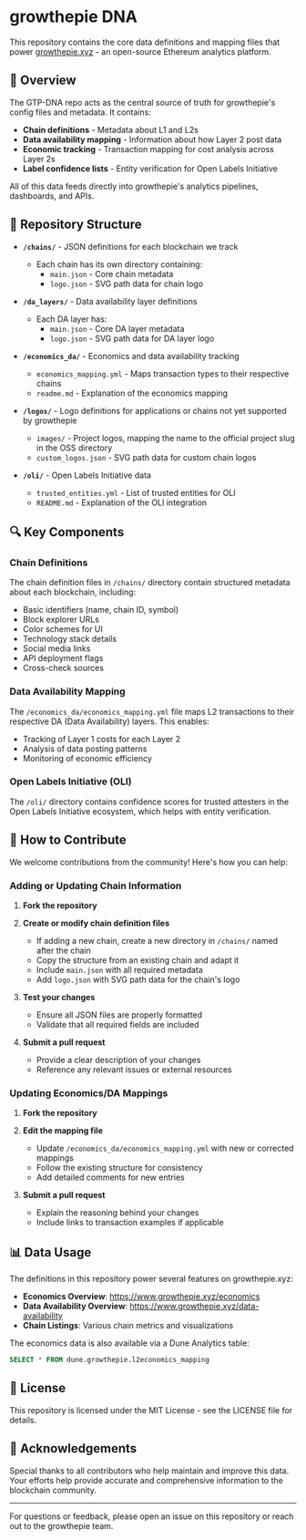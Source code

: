 # growthepie DNA

This repository contains the core data definitions and mapping files that power [growthepie.xyz](https://www.growthepie.xyz) - an open-source Ethereum analytics platform.

## 🌟 Overview

The GTP-DNA repo acts as the central source of truth for growthepie's config files and metadata. It contains:

- **Chain definitions** - Metadata about L1 and L2s
- **Data availability mapping** - Information about how Layer 2 post data
- **Economic tracking** - Transaction mapping for cost analysis across Layer 2s
- **Label confidence lists** - Entity verification for Open Labels Initiative

All of this data feeds directly into growthepie's analytics pipelines, dashboards, and APIs.

## 📁 Repository Structure

- **`/chains/`** - JSON definitions for each blockchain we track
  - Each chain has its own directory containing:
    - `main.json` - Core chain metadata
    - `logo.json` - SVG path data for chain logo

- **`/da_layers/`** - Data availability layer definitions
  - Each DA layer has:
    - `main.json` - Core DA layer metadata
    - `logo.json` - SVG path data for DA layer logo

- **`/economics_da/`** - Economics and data availability tracking
  - `economics_mapping.yml` - Maps transaction types to their respective chains
  - `readme.md` - Explanation of the economics mapping

- **`/logos/`** -  Logo definitions for applications or chains not yet supported by growthepie
  - `images/` - Project logos, mapping the name to the official project slug in the OSS directory
  - `custom_logos.json` - SVG path data for custom chain logos

- **`/oli/`** - Open Labels Initiative data
  - `trusted_entities.yml` - List of trusted entities for OLI
  - `README.md` - Explanation of the OLI integration

## 🔍 Key Components

### Chain Definitions

The chain definition files in `/chains/` directory contain structured metadata about each blockchain, including:

- Basic identifiers (name, chain ID, symbol)
- Block explorer URLs
- Color schemes for UI
- Technology stack details
- Social media links
- API deployment flags
- Cross-check sources

### Data Availability Mapping

The `/economics_da/economics_mapping.yml` file maps L2 transactions to their respective DA (Data Availability) layers. This enables:

- Tracking of Layer 1 costs for each Layer 2
- Analysis of data posting patterns
- Monitoring of economic efficiency

### Open Labels Initiative (OLI)

The `/oli/` directory contains confidence scores for trusted attesters in the Open Labels Initiative ecosystem, which helps with entity verification.

## 🤝 How to Contribute

We welcome contributions from the community! Here's how you can help:

### Adding or Updating Chain Information

1. **Fork the repository**

2. **Create or modify chain definition files**
   - If adding a new chain, create a new directory in `/chains/` named after the chain
   - Copy the structure from an existing chain and adapt it
   - Include `main.json` with all required metadata
   - Add `logo.json` with SVG path data for the chain's logo

3. **Test your changes**
   - Ensure all JSON files are properly formatted
   - Validate that all required fields are included

4. **Submit a pull request**
   - Provide a clear description of your changes
   - Reference any relevant issues or external resources

### Updating Economics/DA Mappings

1. **Fork the repository**

2. **Edit the mapping file**
   - Update `/economics_da/economics_mapping.yml` with new or corrected mappings
   - Follow the existing structure for consistency
   - Add detailed comments for new entries

3. **Submit a pull request**
   - Explain the reasoning behind your changes
   - Include links to transaction examples if applicable

## 📊 Data Usage

The definitions in this repository power several features on growthepie.xyz:

- **Economics Overview**: https://www.growthepie.xyz/economics
- **Data Availability Overview**: https://www.growthepie.xyz/data-availability
- **Chain Listings**: Various chain metrics and visualizations

The economics data is also available via a Dune Analytics table:
```sql
SELECT * FROM dune.growthepie.l2economics_mapping
```

## 📜 License

This repository is licensed under the MIT License - see the LICENSE file for details.

## 🙏 Acknowledgements

Special thanks to all contributors who help maintain and improve this data. Your efforts help provide accurate and comprehensive information to the blockchain community.

---

For questions or feedback, please open an issue on this repository or reach out to the growthepie team.